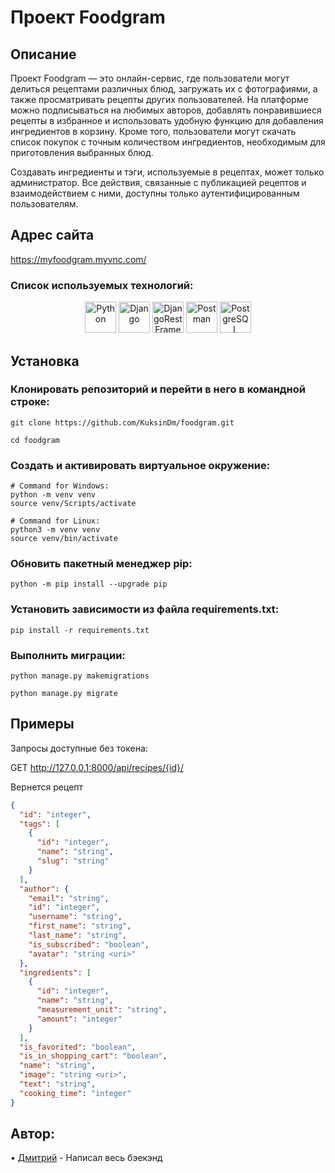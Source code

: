 # Проект Foodgram

## Описание
Проект Foodgram — это онлайн-сервис, где пользователи могут делиться рецептами различных блюд, загружать их с фотографиями, а также просматривать рецепты других пользователей. На платформе можно подписываться на любимых авторов, добавлять понравившиеся рецепты в избранное и использовать удобную функцию для добавления ингредиентов в корзину. Кроме того, пользователи могут скачать список покупок с точным количеством ингредиентов, необходимым для приготовления выбранных блюд.

Создавать ингредиенты и тэги, используемые в рецептах, может только администратор. 
Все действия, связанные с публикацией рецептов и взаимодействием с ними, доступны только аутентифицированным пользователям.

## Адрес сайта
https://myfoodgram.myvnc.com/

### Cписок используемых технологий:
<div align="center">
	<img width="50" src="https://user-images.githubusercontent.com/25181517/183423507-c056a6f9-1ba8-4312-a350-19bcbc5a8697.png" alt="Python" title="Python"/>
	<img width="50" src="https://github.com/marwin1991/profile-technology-icons/assets/62091613/9bf5650b-e534-4eae-8a26-8379d076f3b4" alt="Django" title="Django"/>
  <img width="50" src="https://s3.amazonaws.com/media-p.slid.es/uploads/708405/images/4005243/django_rest_500x500.png" alt="DjangoRestFramework" title="DjangoRestFramework"/>
	<img width="50" src="https://user-images.githubusercontent.com/25181517/192109061-e138ca71-337c-4019-8d42-4792fdaa7128.png" alt="Postman" title="Postman"/>
  <img width="50" src="https://www.postgresql.org/media/img/about/press/elephant.png" alt="PostgreSQL" title="PostgreSQL"/>
</div>

## Установка

### Клонировать репозиторий и перейти в него в командной строке:

```
git clone https://github.com/KuksinDm/foodgram.git

cd foodgram
```

### Cоздать и активировать виртуальное окружение:

```
# Command for Windows:
python -m venv venv
source venv/Scripts/activate

# Command for Linux:
python3 -m venv venv
source venv/bin/activate
```

### Обновить пакетный менеджер pip:
```
python -m pip install --upgrade pip
```

### Установить зависимости из файла requirements.txt:

```
pip install -r requirements.txt
```

### Выполнить миграции:

```
python manage.py makemigrations

python manage.py migrate
```

## Примеры

Запросы доступные без токена:

GET http://127.0.0.1:8000/api/recipes/{id}/

Вернется рецепт
```json
{
  "id": "integer",
  "tags": [
    {
      "id": "integer",
      "name": "string",
      "slug": "string"
    }
  ],
  "author": {
    "email": "string",
    "id": "integer",
    "username": "string",
    "first_name": "string",
    "last_name": "string",
    "is_subscribed": "boolean",
    "avatar": "string <uri>"
  },
  "ingredients": [
    {
      "id": "integer",
      "name": "string",
      "measurement_unit": "string",
      "amount": "integer"
    }
  ],
  "is_favorited": "boolean",
  "is_in_shopping_cart": "boolean",
  "name": "string",
  "image": "string <uri>",
  "text": "string",
  "cooking_time": "integer"
}
```

## Автор:
• [Дмитрий](https://github.com/KuksinDm) - Написал весь бэекэнд
